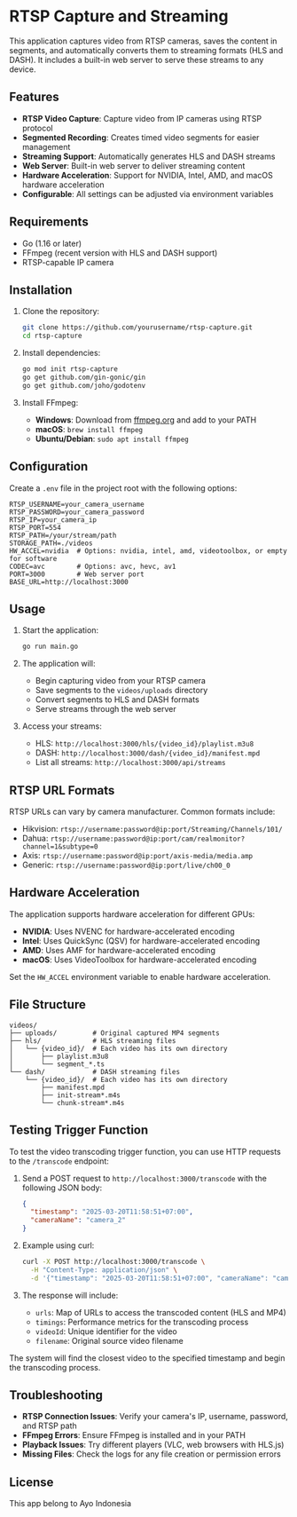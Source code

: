 # RTSP Capture and Streaming

This application captures video from RTSP cameras, saves the content in segments, and automatically converts them to streaming formats (HLS and DASH). It includes a built-in web server to serve these streams to any device.

## Features

- **RTSP Video Capture**: Capture video from IP cameras using RTSP protocol
- **Segmented Recording**: Creates timed video segments for easier management
- **Streaming Support**: Automatically generates HLS and DASH streams
- **Web Server**: Built-in web server to deliver streaming content
- **Hardware Acceleration**: Support for NVIDIA, Intel, AMD, and macOS hardware acceleration
- **Configurable**: All settings can be adjusted via environment variables

## Requirements

- Go (1.16 or later)
- FFmpeg (recent version with HLS and DASH support)
- RTSP-capable IP camera

## Installation

1. Clone the repository:
   ```bash
   git clone https://github.com/yourusername/rtsp-capture.git
   cd rtsp-capture
   ```

2. Install dependencies:
   ```bash
   go mod init rtsp-capture
   go get github.com/gin-gonic/gin
   go get github.com/joho/godotenv
   ```

3. Install FFmpeg:
   - **Windows**: Download from [ffmpeg.org](https://ffmpeg.org/download.html) and add to your PATH
   - **macOS**: `brew install ffmpeg`
   - **Ubuntu/Debian**: `sudo apt install ffmpeg`

## Configuration

Create a `.env` file in the project root with the following options:

```
RTSP_USERNAME=your_camera_username
RTSP_PASSWORD=your_camera_password
RTSP_IP=your_camera_ip
RTSP_PORT=554
RTSP_PATH=/your/stream/path
STORAGE_PATH=./videos
HW_ACCEL=nvidia  # Options: nvidia, intel, amd, videotoolbox, or empty for software
CODEC=avc        # Options: avc, hevc, av1
PORT=3000        # Web server port
BASE_URL=http://localhost:3000
```

## Usage

1. Start the application:
   ```bash
   go run main.go
   ```

2. The application will:
   - Begin capturing video from your RTSP camera
   - Save segments to the `videos/uploads` directory
   - Convert segments to HLS and DASH formats
   - Serve streams through the web server

3. Access your streams:
   - HLS: `http://localhost:3000/hls/{video_id}/playlist.m3u8`
   - DASH: `http://localhost:3000/dash/{video_id}/manifest.mpd`
   - List all streams: `http://localhost:3000/api/streams`

## RTSP URL Formats

RTSP URLs can vary by camera manufacturer. Common formats include:

- Hikvision: `rtsp://username:password@ip:port/Streaming/Channels/101/`
- Dahua: `rtsp://username:password@ip:port/cam/realmonitor?channel=1&subtype=0`
- Axis: `rtsp://username:password@ip:port/axis-media/media.amp`
- Generic: `rtsp://username:password@ip:port/live/ch00_0`

## Hardware Acceleration

The application supports hardware acceleration for different GPUs:

- **NVIDIA**: Uses NVENC for hardware-accelerated encoding
- **Intel**: Uses QuickSync (QSV) for hardware-accelerated encoding
- **AMD**: Uses AMF for hardware-accelerated encoding
- **macOS**: Uses VideoToolbox for hardware-accelerated encoding

Set the `HW_ACCEL` environment variable to enable hardware acceleration.

## File Structure

```
videos/
├── uploads/         # Original captured MP4 segments
├── hls/             # HLS streaming files
│   └── {video_id}/  # Each video has its own directory
│       ├── playlist.m3u8
│       └── segment_*.ts
└── dash/            # DASH streaming files
    └── {video_id}/  # Each video has its own directory
        ├── manifest.mpd
        ├── init-stream*.m4s
        └── chunk-stream*.m4s
```

## Testing Trigger Function

To test the video transcoding trigger function, you can use HTTP requests to the `/transcode` endpoint:

1. Send a POST request to `http://localhost:3000/transcode` with the following JSON body:
   ```json
   {
     "timestamp": "2025-03-20T11:58:51+07:00",
     "cameraName": "camera_2"
   }
   ```

2. Example using curl:
   ```bash
   curl -X POST http://localhost:3000/transcode \
     -H "Content-Type: application/json" \
     -d '{"timestamp": "2025-03-20T11:58:51+07:00", "cameraName": "camera_2"}'
   ```

3. The response will include:
   - `urls`: Map of URLs to access the transcoded content (HLS and MP4)
   - `timings`: Performance metrics for the transcoding process
   - `videoId`: Unique identifier for the video
   - `filename`: Original source video filename

The system will find the closest video to the specified timestamp and begin the transcoding process.

## Troubleshooting

- **RTSP Connection Issues**: Verify your camera's IP, username, password, and RTSP path
- **FFmpeg Errors**: Ensure FFmpeg is installed and in your PATH
- **Playback Issues**: Try different players (VLC, web browsers with HLS.js)
- **Missing Files**: Check the logs for any file creation or permission errors

## License
This app belong to Ayo Indonesia
